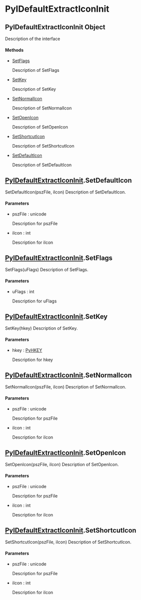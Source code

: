 # PyIDefaultExtractIconInit


## PyIDefaultExtractIconInit Object

Description of the interface

#### Methods

  - [SetFlags](PyIDefaultExtractIconInit.md#pyidefaultextracticoninitsetflags)

    Description of SetFlags&nbsp;

  - [SetKey](PyIDefaultExtractIconInit.md#pyidefaultextracticoninitsetkey)

    Description of SetKey&nbsp;

  - [SetNormalIcon](PyIDefaultExtractIconInit.md#pyidefaultextracticoninitsetnormalicon)

    Description of SetNormalIcon&nbsp;

  - [SetOpenIcon](PyIDefaultExtractIconInit.md#pyidefaultextracticoninitsetopenicon)

    Description of SetOpenIcon&nbsp;

  - [SetShortcutIcon](PyIDefaultExtractIconInit.md#pyidefaultextracticoninitsetshortcuticon)

    Description of SetShortcutIcon&nbsp;

  - [SetDefaultIcon](PyIDefaultExtractIconInit.md#pyidefaultextracticoninitsetdefaulticon)

    Description of SetDefaultIcon&nbsp;


## [PyIDefaultExtractIconInit](PyIDefaultExtractIconInit.md#pyidefaultextracticoninit)\.SetDefaultIcon

SetDefaultIcon\(pszFile, iIcon\)
Description of SetDefaultIcon\.

#### Parameters

  - pszFile : unicode

    Description for pszFile

  - iIcon : int

    Description for iIcon


## [PyIDefaultExtractIconInit](PyIDefaultExtractIconInit.md#pyidefaultextracticoninit)\.SetFlags

SetFlags\(uFlags\)
Description of SetFlags\.

#### Parameters

  - uFlags : int

    Description for uFlags


## [PyIDefaultExtractIconInit](PyIDefaultExtractIconInit.md#pyidefaultextracticoninit)\.SetKey

SetKey\(hkey\)
Description of SetKey\.

#### Parameters

  - hkey : [PyHKEY](PyHKEY.md)

    Description for hkey


## [PyIDefaultExtractIconInit](PyIDefaultExtractIconInit.md#pyidefaultextracticoninit)\.SetNormalIcon

SetNormalIcon\(pszFile, iIcon\)
Description of SetNormalIcon\.

#### Parameters

  - pszFile : unicode

    Description for pszFile

  - iIcon : int

    Description for iIcon


## [PyIDefaultExtractIconInit](PyIDefaultExtractIconInit.md#pyidefaultextracticoninit)\.SetOpenIcon

SetOpenIcon\(pszFile, iIcon\)
Description of SetOpenIcon\.

#### Parameters

  - pszFile : unicode

    Description for pszFile

  - iIcon : int

    Description for iIcon


## [PyIDefaultExtractIconInit](PyIDefaultExtractIconInit.md#pyidefaultextracticoninit)\.SetShortcutIcon

SetShortcutIcon\(pszFile, iIcon\)
Description of SetShortcutIcon\.

#### Parameters

  - pszFile : unicode

    Description for pszFile

  - iIcon : int

    Description for iIcon